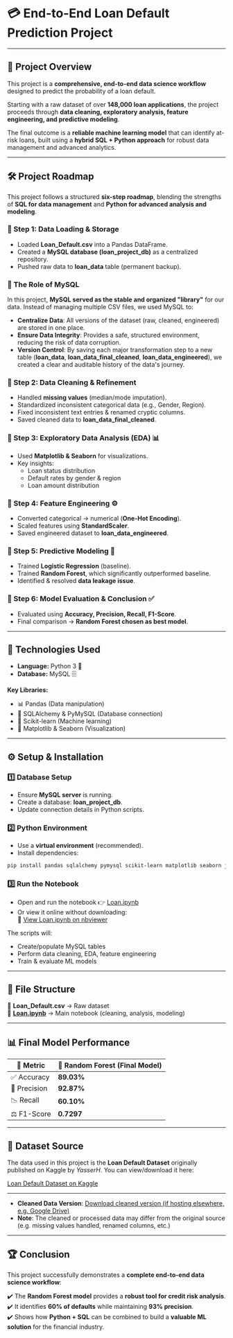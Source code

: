 # 💳 End-to-End Loan Default Prediction Project  

---

## 📌 Project Overview  
This project is a **comprehensive, end-to-end data science workflow** designed to predict the probability of a loan default.  

Starting with a raw dataset of over **148,000 loan applications**, the project proceeds through **data cleaning, exploratory analysis, feature engineering, and predictive modeling**.  

The final outcome is a **reliable machine learning model** that can identify at-risk loans, built using a **hybrid SQL + Python approach** for robust data management and advanced analytics.  

---

## 🛠 Project Roadmap  
This project follows a structured **six-step roadmap**, blending the strengths of **SQL for data management** and **Python for advanced analysis and modeling**.  

### 🔹 Step 1: Data Loading & Storage  
- Loaded **Loan_Default.csv** into a Pandas DataFrame.  
- Created a **MySQL database (loan_project_db)** as a centralized repository.  
- Pushed raw data to **loan_data** table (permanent backup).  

### 🔹 The Role of MySQL  
In this project, **MySQL served as the stable and organized "library"** for our data. Instead of managing multiple CSV files, we used MySQL to:  
- **Centralize Data**: All versions of the dataset (raw, cleaned, engineered) are stored in one place.  
- **Ensure Data Integrity**: Provides a safe, structured environment, reducing the risk of data corruption.  
- **Version Control**: By saving each major transformation step to a new table (**loan_data**, **loan_data_final_cleaned**, **loan_data_engineered**), we created a clear and auditable history of the data's journey.  

### 🔹 Step 2: Data Cleaning & Refinement  
- Handled **missing values** (median/mode imputation).  
- Standardized inconsistent categorical data (e.g., Gender, Region).  
- Fixed inconsistent text entries & renamed cryptic columns.  
- Saved cleaned data to **loan_data_final_cleaned**.  

### 🔹 Step 3: Exploratory Data Analysis (EDA) 📊  
- Used **Matplotlib & Seaborn** for visualizations.  
- Key insights:  
  - Loan status distribution  
  - Default rates by gender & region  
  - Loan amount distribution  

### 🔹 Step 4: Feature Engineering ⚙️  
- Converted categorical → numerical (**One-Hot Encoding**).  
- Scaled features using **StandardScaler**.  
- Saved engineered dataset to **loan_data_engineered**.  

### 🔹 Step 5: Predictive Modeling 🤖  
- Trained **Logistic Regression** (baseline).  
- Trained **Random Forest**, which significantly outperformed baseline.  
- Identified & resolved **data leakage issue**.  

### 🔹 Step 6: Model Evaluation & Conclusion ✅  
- Evaluated using **Accuracy, Precision, Recall, F1-Score**.  
- Final comparison → **Random Forest chosen as best model**.  

---

## 🧰 Technologies Used  
- **Language:** Python 3 🐍  
- **Database:** MySQL 🗄️  

**Key Libraries:**  
- 📊 Pandas (Data manipulation)  
- 🔗 SQLAlchemy & PyMySQL (Database connection)  
- 🤖 Scikit-learn (Machine learning)  
- 🎨 Matplotlib & Seaborn (Visualization)  

---

## ⚙️ Setup & Installation  

### 1️⃣ Database Setup  
- Ensure **MySQL server** is running.  
- Create a database: **loan_project_db**.  
- Update connection details in Python scripts.  

### 2️⃣ Python Environment  
- Use a **virtual environment** (recommended).  
- Install dependencies:  

```bash
pip install pandas sqlalchemy pymysql scikit-learn matplotlib seaborn jupyter
```

### 3️⃣ Run the Notebook  
- Open and run the notebook 👉 [Loan.ipynb](Loan.ipynb)  
- Or view it online without downloading:  
🔗 [View Loan.ipynb on nbviewer](https://nbviewer.org/github/Srishankar123/Credit-Risk-Loan-Default-Analysis/blob/main/Loan.ipynb)

The scripts will:  
- Create/populate MySQL tables  
- Perform data cleaning, EDA, feature engineering  
- Train & evaluate ML models  

---

## 📂 File Structure  
📁 **Loan_Default.csv** → Raw dataset  
📓 **[Loan.ipynb](Loan.ipynb)** → Main notebook (cleaning, analysis, modeling)  

---

## 📊 Final Model Performance  

| 📌 Metric   | 🌲 Random Forest (Final Model) |
|-------------|--------------------------------|
| ✅ Accuracy | **89.03%**                     |
| 🎯 Precision| **92.87%**                     |
| 📉 Recall   | **60.10%**                     |
| ⚖️ F1-Score | **0.7297**                     |

---

## 📂 Dataset Source  

The data used in this project is the **Loan Default Dataset** originally published on Kaggle by *YasserH*. You can view/download it here:

[Loan Default Dataset on Kaggle](https://www.kaggle.com/datasets/yasserh/loan-default-dataset/data)

---

- **Cleaned Data Version**: [Download cleaned version (if hosting elsewhere, e.g. Google Drive)](https://drive.google.com/drive/folders/1t_1ZXhX2herlKiRwqGBqoBrwXu1kSh3v)
- **Note**: The cleaned or processed data may differ from the original source (e.g. missing values handled, renamed columns, etc.)

---

## 🏆 Conclusion  
This project successfully demonstrates a **complete end-to-end data science workflow**:  

✔️ The **Random Forest model** provides a **robust tool for credit risk analysis**.  
✔️ It identifies **60% of defaults** while maintaining **93% precision**.  
✔️ Shows how **Python + SQL** can be combined to build a **valuable ML solution** for the financial industry.  
